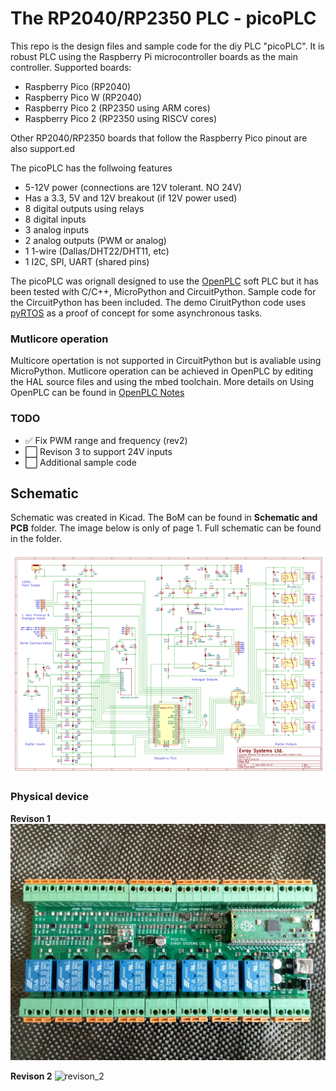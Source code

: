 # The RP2040/RP2350 PLC - picoPLC

This repo is the design files and sample code for the diy PLC "picoPLC". It is robust PLC using the Raspberry Pi microcontroller boards as the main controller. Supported boards:

- Raspberry Pico (RP2040)
- Raspberry Pico W (RP2040)
- Raspberry Pico 2 (RP2350 using ARM cores)
- Raspberry Pico 2 (RP2350 using RISCV cores)

Other RP2040/RP2350 boards that follow the Raspberry Pico pinout are also support.ed

The picoPLC has the follwoing features 

- 5-12V power (connections are 12V tolerant. NO 24V)
- Has a 3.3, 5V and 12V breakout (if 12V power used)
- 8 digital outputs using relays
- 8 digital inputs
- 3 analog inputs
- 2 analog outputs (PWM or analog)
- 1 1-wire (Dallas/DHT22/DHT11, etc)
- 1 I2C, SPI, UART (shared pins)

The picoPLC was orignall designed to use the [OpenPLC](https://autonomylogic.com/) soft PLC but it has been tested with C/C++, MicroPython and CircuitPython. Sample code for the CircuitPython has been included. The demo CiruitPython code uses [pyRTOS](https://github.com/Rybec/pyRTOS) as a proof of concept for some asynchronous tasks. 

### Mutlicore operation

Multicore opertation is not supported in CircuitPython but is avaliable using MicroPython. Mutlicore operation can be achieved in OpenPLC by editing the HAL source files and using the mbed toolchain. More details on Using OpenPLC can be found in [OpenPLC Notes](OpenPLC_notes.md)

### TODO
- :white_check_mark: Fix PWM range and frequency (rev2)
- :white_large_square: Revison 3 to support 24V inputs
- :white_large_square: Additional sample code

## Schematic
Schematic was created in Kicad. The BoM can be found in **Schematic and PCB** folder. The image below is only of page 1. Full schematic can be found in the folder.

![schematic](schematic_rev2.png)


### Physical device

**Revison 1**
![revison_1](Revision1.jpg)


**Revison 2**
![revison_2](Revision2.png)

